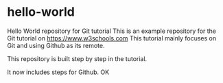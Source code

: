 # hello-world
Hello World repository for Git tutorial
This is an example repository for the Git tutorial on https://www.w3schools.com
This tutorial mainly focuses on Git and using Github as its remote.

This repository is built step by step in the tutorial. 

It now includes steps for Github. OK
